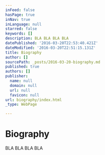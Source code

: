 ```yaml
---
inFeed: false
hasPage: true
inNav: true
inLanguage: null
starred: false
keywords: []
description: BLA BLA BLA BLA
datePublished: '2016-03-20T22:53:40.421Z'
dateModified: '2016-03-20T22:51:15.131Z'
title: Biography
author: []
sourcePath: _posts/2016-03-20-biography.md
published: true
authors: []
publisher:
  name: null
  domain: null
  url: null
  favicon: null
url: biography/index.html
_type: WebPage

---
```

# Biography

BLA BLA BLA BLA